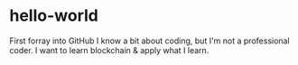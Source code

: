 # hello-world
First forray into GitHub
I know a bit about coding, but I'm not a professional coder. I want to learn blockchain & apply what I learn. 
